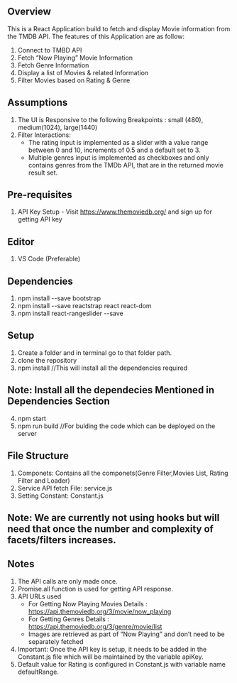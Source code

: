 ## Overview
This is a React Application build to fetch and display Movie information from the TMDB API. 
The features of this Application are as follow:

1. Connect to TMBD API 
2. Fetch “Now Playing” Movie Information 
3. Fetch Genre Information 
4. Display  a list of Movies &  related Information
5. Filter Movies based on Rating & Genre

## Assumptions
1. The UI is Responsive to the following Breakpoints : small (480), medium(1024), large(1440)
2. Filter Interactions:
	* The rating input is implemented as a slider with a value range between 0 and 10, increments of 0.5 and a default set to 3.
	* Multiple genres input is implemented as checkboxes and only contains genres from the TMDb API, that are in the returned movie result set.

## Pre-requisites
1. API Key Setup - Visit https://www.themoviedb.org/ and sign up for getting API key

## Editor
1. VS Code (Preferable)

## Dependencies
1. npm install --save bootstrap
2. npm install --save reactstrap react react-dom
3. npm install react-rangeslider --save 

## Setup
1. Create a folder and in terminal go to that folder path.
2. clone the repository
3. npm install //This will install all the dependencies required
## Note: Install all the dependecies Mentioned in Dependencies Section
4. npm start
5. npm run build //For bulding the code which can be deployed on the server

## File Structure
1. Componets: Contains all the componets(Genre Filter,Movies List, Rating Filter and Loader)
2. Service API fetch File: service.js
3. Setting Constant: Constant.js
## Note: We are currently not using hooks but will need that once the number and complexity of facets/filters increases. 

## Notes
1. The API calls are only made once.
2. Promise.all function is used for getting API response.
3. API URLs used
	* For Getting Now Playing Movies Details : https://api.themoviedb.org/3/movie/now_playing
	* For Getting Genres Details : https://api.themoviedb.org/3/genre/movie/list
	* Images are retrieved as part of “Now Playing” and don’t need to be separately fetched
4. Important: Once the API key is setup, it needs to be added in the Constant.js file which will be maintained by the variable apiKey. 
5. Default value for Rating is configured in Constant.js with variable name defaultRange.


